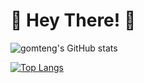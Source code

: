 # 👋 Hey There! 👋

![gomteng's GitHub stats](https://github-readme-stats.vercel.app/api?username=gomteng0116&show_icons=true&theme=radical)

[![Top Langs](https://github-readme-stats.vercel.app/api/top-langs/?username=gomteng0116)](https://github.com/anuraghazra/github-readme-stats)
